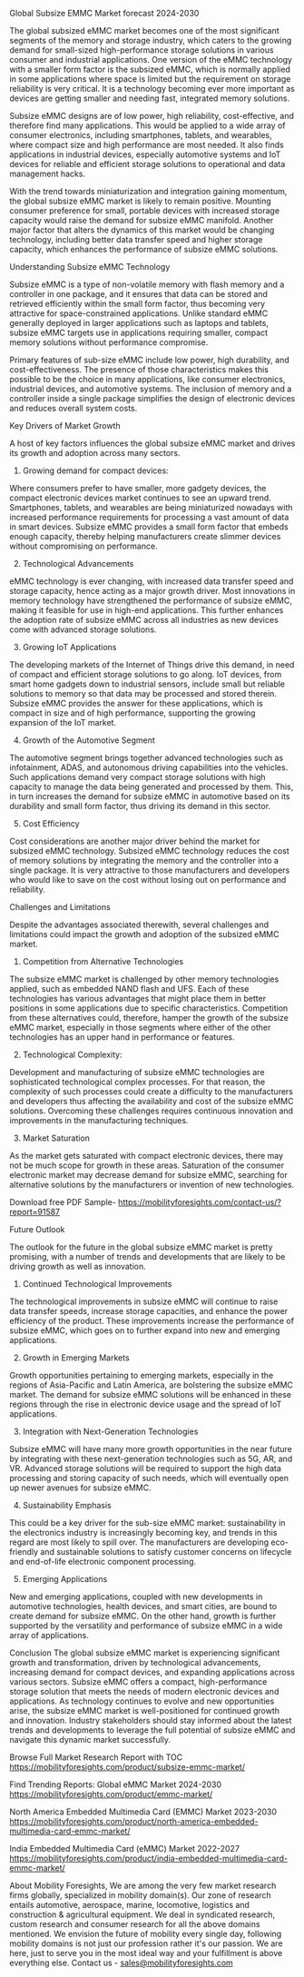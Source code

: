 Global Subsize EMMC Market forecast  2024-2030


The global subsized eMMC market becomes one of the most significant segments of the memory and storage industry, which caters to the growing demand for small-sized high-performance storage solutions in various consumer and industrial applications. One version of the eMMC technology with a smaller form factor is the subsized eMMC, which is normally applied in some applications where space is limited but the requirement on storage reliability is very critical. It is a technology becoming ever more important as devices are getting smaller and needing fast, integrated memory solutions.

Subsize eMMC designs are of low power, high reliability, cost-effective, and therefore find many applications. This would be applied to a wide array of consumer electronics, including smartphones, tablets, and wearables, where compact size and high performance are most needed. It also finds applications in industrial devices, especially automotive systems and IoT devices for reliable and efficient storage solutions to operational and data management hacks.

With the trend towards miniaturization and integration gaining momentum, the global subsize eMMC market is likely to remain positive. Mounting consumer preference for small, portable devices with increased storage capacity would raise the demand for subsize eMMC manifold. Another major factor that alters the dynamics of this market would be changing technology, including better data transfer speed and higher storage capacity, which enhances the performance of subsize eMMC solutions.


Understanding Subsize eMMC Technology

Subsize eMMC is a type of non-volatile memory with flash memory and a controller in one package, and it ensures that data can be stored and retrieved efficiently within the small form factor, thus becoming very attractive for space-constrained applications. Unlike standard eMMC generally deployed in larger applications such as laptops and tablets, subsize eMMC targets use in applications requiring smaller, compact memory solutions without performance compromise.

Primary features of sub-size eMMC include low power, high durability, and cost-effectiveness. The presence of those characteristics makes this possible to be the choice in many applications, like consumer electronics, industrial devices, and automotive systems. The inclusion of memory and a controller inside a single package simplifies the design of electronic devices and reduces overall system costs.


Key Drivers of Market Growth

A host of key factors influences the global subsize eMMC market and drives its growth and adoption across many sectors.

1. Growing demand for compact devices:

Where consumers prefer to have smaller, more gadgety devices, the compact electronic devices market continues to see an upward trend. Smartphones, tablets, and wearables are being miniaturized nowadays with increased performance requirements for processing a vast amount of data in smart devices. Subsize eMMC provides a small form factor that embeds enough capacity, thereby helping manufacturers create slimmer devices without compromising on performance.

2. Technological Advancements

eMMC technology is ever changing, with increased data transfer speed and storage capacity, hence acting as a major growth driver. Most innovations in memory technology have strengthened the performance of subsize eMMC, making it feasible for use in high-end applications. This further enhances the adoption rate of subsize eMMC across all industries as new devices come with advanced storage solutions.

3. Growing IoT Applications

The developing markets of the Internet of Things drive this demand, in need of compact and efficient storage solutions to go along. IoT devices, from smart home gadgets down to industrial sensors, include small but reliable solutions to memory so that data may be processed and stored therein. Subsize eMMC provides the answer for these applications, which is compact in size and of high performance, supporting the growing expansion of the IoT market.

4. Growth of the Automotive Segment

The automotive segment brings together advanced technologies such as infotainment, ADAS, and autonomous driving capabilities into the vehicles. Such applications demand very compact storage solutions with high capacity to manage the data being generated and processed by them. This, in turn increases the demand for subsize eMMC in automotive based on its durability and small form factor, thus driving its demand in this sector.

5. Cost Efficiency

Cost considerations are another major driver behind the market for subsized eMMC technology. Subsized eMMC technology reduces the cost of memory solutions by integrating the memory and the controller into a single package. It is very attractive to those manufacturers and developers who would like to save on the cost without losing out on performance and reliability.


Challenges and Limitations



Despite the advantages associated therewith, several challenges and limitations could impact the growth and adoption of the subsized eMMC market.

1. Competition from Alternative Technologies

The subsize eMMC market is challenged by other memory technologies applied, such as embedded NAND flash and UFS. Each of these technologies has various advantages that might place them in better positions in some applications due to specific characteristics. Competition from these alternatives could, therefore, hamper the growth of the subsize eMMC market, especially in those segments where either of the other technologies has an upper hand in performance or features.

2. Technological Complexity:

Development and manufacturing of subsize eMMC technologies are sophisticated technological complex processes. For that reason, the complexity of such processes could create a difficulty to the manufacturers and developers thus affecting the availability and cost of the subsize eMMC solutions. Overcoming these challenges requires continuous innovation and improvements in the manufacturing techniques.

3. Market Saturation

As the market gets saturated with compact electronic devices, there may not be much scope for growth in these areas. Saturation of the consumer electronic market may decrease demand for subsize eMMC, searching for alternative solutions by the manufacturers or invention of new technologies.


Download free PDF Sample- https://mobilityforesights.com/contact-us/?report=91587


Future Outlook

The outlook for the future in the global subsize eMMC market is pretty promising, with a number of trends and developments that are likely to be driving growth as well as innovation.


1. Continued Technological Improvements

The technological improvements in subsize eMMC will continue to raise data transfer speeds, increase storage capacities, and enhance the power efficiency of the product. These improvements increase the performance of subsize eMMC, which goes on to further expand into new and emerging applications.

2. Growth in Emerging Markets

Growth opportunities pertaining to emerging markets, especially in the regions of Asia-Pacific and Latin America, are bolstering the subsize eMMC market. The demand for subsize eMMC solutions will be enhanced in these regions through the rise in electronic device usage and the spread of IoT applications.

3. Integration with Next-Generation Technologies

Subsize eMMC will have many more growth opportunities in the near future by integrating with these next-generation technologies such as 5G, AR, and VR. Advanced storage solutions will be required to support the high data processing and storing capacity of such needs, which will eventually open up newer avenues for subsize eMMC.

4. Sustainability Emphasis

This could be a key driver for the sub-size eMMC market: sustainability in the electronics industry is increasingly becoming key, and trends in this regard are most likely to spill over. The manufacturers are developing eco-friendly and sustainable solutions to satisfy customer concerns on lifecycle and end-of-life electronic component processing.

5. Emerging Applications

New and emerging applications, coupled with new developments in automotive technologies, health devices, and smart cities, are bound to create demand for subsize eMMC. On the other hand, growth is further supported by the versatility and performance of subsize eMMC in a wide array of applications.

Conclusion
The global subsize eMMC market is experiencing significant growth and transformation, driven by technological advancements, increasing demand for compact devices, and expanding applications across various sectors. Subsize eMMC offers a compact, high-performance storage solution that meets the needs of modern electronic devices and applications. As technology continues to evolve and new opportunities arise, the subsize eMMC market is well-positioned for continued growth and innovation. Industry stakeholders should stay informed about the latest trends and developments to leverage the full potential of subsize eMMC and navigate this dynamic market successfully.

Browse Full Market Research Report with TOC https://mobilityforesights.com/product/subsize-emmc-market/



Find Trending Reports:
Global eMMC Market 2024-2030 https://mobilityforesights.com/product/emmc-market/


North America Embedded Multimedia Card (EMMC) Market 2023-2030 https://mobilityforesights.com/product/north-america-embedded-multimedia-card-emmc-market/






India Embedded Multimedia Card (eMMC) Market 2022-2027 https://mobilityforesights.com/product/india-embedded-multimedia-card-emmc-market/



About Mobility Foresights,
We are among the very few market research firms globally, specialized in mobility domain(s). Our zone of research entails automotive, aerospace, marine, locomotive, logistics and construction & agricultural equipment. We deal in syndicated research, custom research and consumer research for all the above domains mentioned.
We envision the future of mobility every single day, following mobility domains is not just our profession rather it's our passion. We are here, just to serve you in the most ideal way and your fulfillment is above everything else. Contact us -  sales@mobilityforesights.com 




